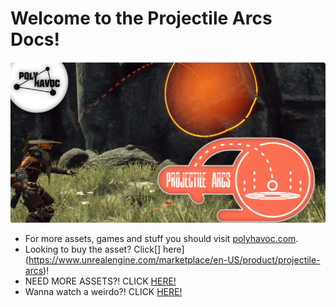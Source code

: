 # Welcome to the Projectile Arcs Docs!

![](img/home_page.png)


- For more assets, games and stuff you should visit [polyhavoc.com](https://polyhavoc.com).
- Looking to buy the asset? Click[] here](https://www.unrealengine.com/marketplace/en-US/product/projectile-arcs)!
- NEED MORE ASSETS?! CLICK [HERE!](https://www.unrealengine.com/marketplace/en-US/profile/PolyHavoc?count=20&sortBy=effectiveDate&sortDir=DESC&start=0)
- Wanna watch a weirdo?! CLICK [HERE!](https://youtube.com/robotsandstuff)